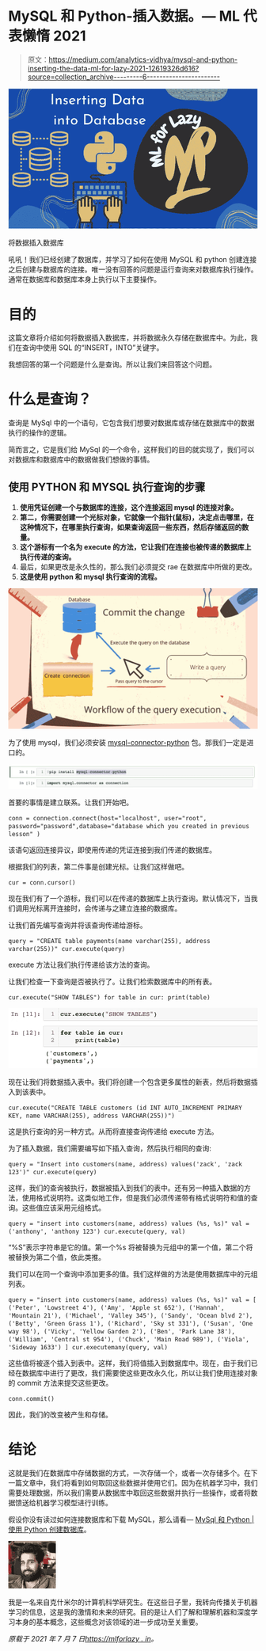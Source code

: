 # MySQL 和 Python-插入数据。— ML 代表懒惰 2021

> 原文：<https://medium.com/analytics-vidhya/mysql-and-python-inserting-the-data-ml-for-lazy-2021-12619326d616?source=collection_archive---------6----------------------->

![](img/f8bce05dd5ad44812ed3cc9cf98b7b74.png)

将数据插入数据库

吼吼！我们已经创建了数据库，并学习了如何在使用 MySQL 和 python 创建连接之后创建与数据库的连接。唯一没有回答的问题是运行查询来对数据库执行操作。通常在数据库和数据库本身上执行以下主要操作。

# 目的

这篇文章将介绍如何将数据插入数据库，并将数据永久存储在数据库中。为此，我们在查询中使用 SQL 的“INSERT，INTO”关键字。

我想回答的第一个问题是什么是查询。所以让我们来回答这个问题。

# 什么是查询？

查询是 MySql 中的一个语句，它包含我们想要对数据库或存储在数据库中的数据执行的操作的逻辑。

简而言之，它是我们给 MySql 的一个命令，这样我们的目的就实现了，我们可以对数据库和数据库中的数据做我们想做的事情。

## 使用 PYTHON 和 MYSQL 执行查询的步骤

1.  **使用凭证创建一个与数据库的连接，这个连接返回 mysql 的连接对象。**
2.  **第二，你需要创建一个光标对象，它就像一个指针(鼠标)，决定点击哪里，在这种情况下，在哪里执行查询，如果查询返回一些东西，然后存储返回的数量。**
3.  **这个游标有一个名为 execute 的方法，它让我们在连接也被传递的数据库上执行传递的查询。**
4.  最后，如果更改是永久性的，那么我们必须提交 rae 在数据库中所做的更改。
5.  **这是使用 python 和 mysql 执行查询的流程。**

![](img/28f70faaed36b1ffd78fae859c5af39b.png)

为了使用 mysql，我们必须安装 [mysql-connector-python](http://mysql.com) 包。那我们一定是进口的。

![](img/a89b843a5a744ea1ad02c74372fd8814.png)

首要的事情是建立联系。让我们开始吧。

```
conn = connection.connect(host="localhost", user="root", password="password",database="database which you created in previous lesson" )
```

该语句返回连接异议，即使用传递的凭证连接到我们传递的数据库。

根据我们的列表，第二件事是创建光标。让我们这样做吧。

```
cur = conn.cursor()
```

现在我们有了一个游标，我们可以在传递的数据库上执行查询。默认情况下，当我们调用光标离开连接时，会传递与之建立连接的数据库。

让我们首先编写查询并将该查询传递给游标。

```
query = "CREATE table payments(name varchar(255), address varchar(255))" cur.execute(query)
```

execute 方法让我们执行传递给该方法的查询。

让我们检查一下查询是否被执行了。让我们检索数据库中的所有表。

```
cur.execute("SHOW TABLES") for table in cur: print(table)
```

![](img/cb0698c83a27ce62e09c7e4ba5184baa.png)

现在让我们将数据插入表中。我们将创建一个包含更多属性的新表，然后将数据插入到该表中。

```
cur.execute("CREATE TABLE customers (id INT AUTO_INCREMENT PRIMARY KEY, name VARCHAR(255), address VARCHAR(255))")
```

这是执行查询的另一种方式。从而将直接查询传递给 execute 方法。

为了插入数据，我们需要编写如下插入查询，然后执行相同的查询:

```
query = "Insert into customers(name, address) values('zack', 'zack 123')" cur.execute(query)
```

这样，我们的查询被执行，数据被插入到我们的表中。还有另一种插入数据的方法，使用格式说明符。这类似地工作，但是我们必须传递带有格式说明符和值的查询。这些值应该采用元组格式。

```
query = "insert into customers(name, address) values (%s, %s)" val = ('anthony', 'anthony 123') cur.execute(query, val)
```

“%S”表示字符串是它的值。第一个%s 将被替换为元组中的第一个值，第二个将被替换为第二个值，依此类推。

我们可以在同一个查询中添加更多的值。我们这样做的方法是使用数据库中的元组列表。

```
query = "insert into customers(name, address) values (%s, %s)" val = [ ('Peter', 'Lowstreet 4'), ('Amy', 'Apple st 652'), ('Hannah', 'Mountain 21'), ('Michael', 'Valley 345'), ('Sandy', 'Ocean blvd 2'), ('Betty', 'Green Grass 1'), ('Richard', 'Sky st 331'), ('Susan', 'One way 98'), ('Vicky', 'Yellow Garden 2'), ('Ben', 'Park Lane 38'), ('William', 'Central st 954'), ('Chuck', 'Main Road 989'), ('Viola', 'Sideway 1633') ] cur.executemany(query, val)
```

这些值将被逐个插入到表中。这样，我们将值插入到数据库中。现在，由于我们已经在数据库中进行了更改，我们需要使这些更改永久化，所以让我们使用连接对象的 commit 方法来提交这些更改。

```
conn.commit()
```

因此，我们的改变被产生和存储。

# 结论

这就是我们在数据库中存储数据的方式，一次存储一个，或者一次存储多个。在下一篇文章中，我们将看到如何取回这些数据并使用它们。因为在机器学习中，我们需要处理数据，所以我们需要从数据库中取回这些数据并执行一些操作，或者将数据馈送给机器学习模型进行训练。

假设你没有读过如何连接数据库和下载 MySQL，那么请看— [MySql 和 Python |使用 Python 创建数据库](https://mlforlazy.in/mysql-and-python-creating-database-using-python/)。

![](img/29f88e3a9850ef46d2e0389059659de1.png)

我是一名来自克什米尔的计算机科学研究生。在这些日子里，我转向传播关于机器学习的信息，这是我的激情和未来的研究。目的是让人们了解和理解机器和深度学习本身的基本概念，这些概念对该领域的进一步成功至关重要。

*原载于 2021 年 7 月 7 日*[*https://mlforlazy . in*](https://mlforlazy.in/mysql-and-python-inserting-the-data/)*。*